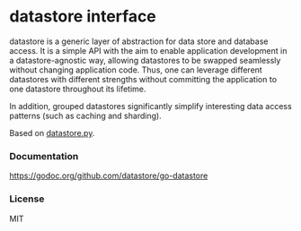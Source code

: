 # datastore interface

datastore is a generic layer of abstraction for data store and database access. It is a simple API with the aim to enable application development in a datastore-agnostic way, allowing datastores to be swapped seamlessly without changing application code. Thus, one can leverage different datastores with different strengths without committing the application to one datastore throughout its lifetime.

In addition, grouped datastores significantly simplify interesting data access patterns (such as caching and sharding).

Based on [datastore.py](https://github.com/datastore/datastore).

### Documentation

https://godoc.org/github.com/datastore/go-datastore

### License

MIT
